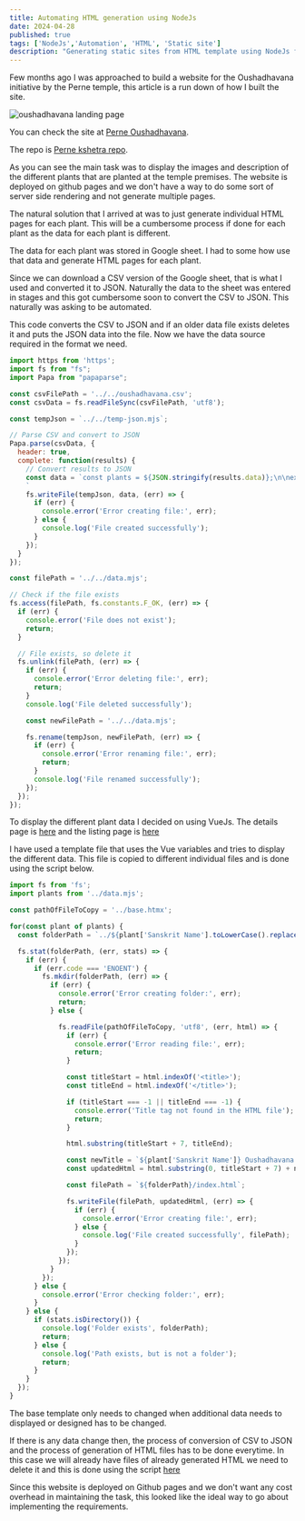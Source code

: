 ```yaml
---
title: Automating HTML generation using NodeJs
date: 2024-04-28
published: true
tags: ['NodeJs','Automation', 'HTML', 'Static site']
description: "Generating static sites from HTML template using NodeJs for better development experience"
---
```


Few months ago I was approached to build a website for the Oushadhavana
initiative by the Perne temple, this article is a run down of how I built the
site.

![oushadhavana landing page](/images/posts/oushadhavana/main.png)

You can check the site at [Perne Oushadhavana](https://pernekshetra.com/oushadhavana).

The repo is [Perne kshetra repo](https://github.com/pernekshetra/perneMuchilotkshetra).

As you can see the main task was to display the images and description of the
different plants that are planted at the temple premises. The website is
deployed on github pages and we don't have a way to do some sort of server side
rendering and not generate multiple pages.

The natural solution that I arrived at was to just generate individual HTML
pages for each plant. This will be a cumbersome process if done for each plant
as the data for each plant is different.

The data for each plant was stored in Google sheet. I had to some how use that
data and generate HTML pages for each plant.

Since we can download a CSV version of the Google sheet, that is what I used and
converted it to JSON. Naturally the data to the sheet was entered in stages and
this got cumbersome soon to convert the CSV to JSON. This naturally was asking
to be automated.

This code converts the CSV to JSON and if an older data file exists deletes it
and puts the JSON data into the file. Now we have the data source required in
the format we need.

```js
import https from 'https';
import fs from "fs";
import Papa from "papaparse";

const csvFilePath = '../../oushadhavana.csv';
const csvData = fs.readFileSync(csvFilePath, 'utf8');

const tempJson = `../../temp-json.mjs`;

// Parse CSV and convert to JSON
Papa.parse(csvData, {
  header: true,
  complete: function(results) {
    // Convert results to JSON
    const data = `const plants = ${JSON.stringify(results.data)};\n\nexport default plants;
    `
    fs.writeFile(tempJson, data, (err) => {
      if (err) {
        console.error('Error creating file:', err);
      } else {
        console.log('File created successfully');
      }
    });
  }
});

const filePath = '../../data.mjs';

// Check if the file exists
fs.access(filePath, fs.constants.F_OK, (err) => {
  if (err) {
    console.error('File does not exist');
    return;
  }

  // File exists, so delete it
  fs.unlink(filePath, (err) => {
    if (err) {
      console.error('Error deleting file:', err);
      return;
    }
    console.log('File deleted successfully');

    const newFilePath = '../../data.mjs';

    fs.rename(tempJson, newFilePath, (err) => {
      if (err) {
        console.error('Error renaming file:', err);
        return;
      }
      console.log('File renamed successfully');
    });
  });
});
```
To display the different plant data I decided on using VueJs. The details page
is [here](https://github.com/pernekshetra/perneMuchilotkshetra/blob/main/oushadhavana/scripts/details.js)
and the listing page is [here](https://github.com/pernekshetra/perneMuchilotkshetra/blob/main/oushadhavana/scripts/listing.js)

I have used a template file that uses the Vue variables and tries to display the
different data. This file is copied to different individual files and is done
using the script below.

```js
import fs from 'fs';
import plants from '../data.mjs';

const pathOfFileToCopy = '../base.htmx';

for(const plant of plants) {
  const folderPath = `../${plant['Sanskrit Name'].toLowerCase().replace(/\s+/g, '_')}`;

  fs.stat(folderPath, (err, stats) => {
    if (err) {
      if (err.code === 'ENOENT') {
        fs.mkdir(folderPath, (err) => {
          if (err) {
            console.error('Error creating folder:', err);
            return;
          } else {

            fs.readFile(pathOfFileToCopy, 'utf8', (err, html) => {
              if (err) {
                console.error('Error reading file:', err);
                return;
              }

              const titleStart = html.indexOf('<title>');
              const titleEnd = html.indexOf('</title>');

              if (titleStart === -1 || titleEnd === -1) {
                console.error('Title tag not found in the HTML file');
                return;
              }

              html.substring(titleStart + 7, titleEnd);

              const newTitle = `${plant['Sanskrit Name']} Oushadhavana - Perne`;
              const updatedHtml = html.substring(0, titleStart + 7) + newTitle + html.substring(titleEnd);

              const filePath = `${folderPath}/index.html`;

              fs.writeFile(filePath, updatedHtml, (err) => {
                if (err) {
                  console.error('Error creating file:', err);
                } else {
                  console.log('File created successfully', filePath);
                }
              });
            });
          }
        });
      } else {
        console.error('Error checking folder:', err);
      }
    } else {
      if (stats.isDirectory()) {
        console.log('Folder exists', folderPath);
        return;
      } else {
        console.log('Path exists, but is not a folder');
        return;
      }
    }
  });
}
```
The base template only needs to changed when additional data needs to displayed
or designed has to be changed.

If there is any data change then, the process of conversion of CSV to JSON and
the process of generation of HTML files has to be done everytime. In this case
we will already have files of already generated HTML we need to delete it and
this is done using the script [here](https://github.com/pernekshetra/perneMuchilotkshetra/blob/main/oushadhavana/scripts/deletePlantsDirectory.mjs)

Since this website is deployed on Github pages and we don't want any cost
overhead in maintaining the task, this looked like the ideal way to go about
implementing the requirements.
